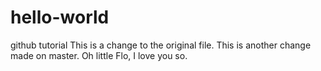 # hello-world
github tutorial
This is a change to the original file.
This is another change made on master.
Oh little Flo, 
I love you so.
